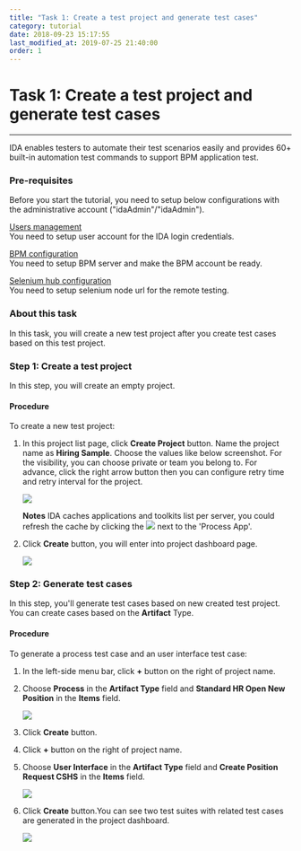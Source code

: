 ```yaml
---
title: "Task 1: Create a test project and generate test cases"
category: tutorial
date: 2018-09-23 15:17:55
last_modified_at: 2019-07-25 21:40:00
order: 1
---
```


# Task 1: Create a test project and generate test cases
***
IDA enables testers to automate their test scenarios easily and provides 60+ built-in automation test commands to support BPM application test.

### Pre-requisites
Before you start the tutorial, you need to setup below configurations with the administrative account ("idaAdmin"/"idaAdmin").

[Users management][1]  
You need to setup user account for the IDA login credentials.

[BPM configuration][2]   
You need to setup BPM server and make the BPM account be ready.

[Selenium hub configuration][3]   
You need to setup selenium node url for the remote testing.


### About this task

In this task, you will create a new test project after you create test cases based on this test project.

### Step 1: Create a test project

  In this step, you will create an empty project.   
  
#### Procedure

To create a new test project:

  1. In this project list page, click **Create Project** button. Name the project name as **Hiring Sample**. Choose the values like below screenshot. For the visibility, you can choose private or team you belong to. For advance, click the right arrow button then you can configure retry time and retry interval for the project.
    
     ![][tutorial_createproject]

     **Notes** IDA caches applications and toolkits list per server, you could refresh the cache by clicking the ![][tutorial_refresh_icon] next to the 'Process App'.  
  
  2. Click **Create** button, you will enter into project dashboard page.

     ![][tutorial_project_info] 
   
### Step 2: Generate test cases

  In this step, you'll generate test cases based on new created test project. You can create cases based on the  **Artifact** Type.
   
#### Procedure
 
To generate a process test case and an user interface test case:

 1. In the left-side menu bar, click **+** button on the right of project name.

 2. Choose **Process** in the **Artifact Type** field and **Standard HR Open New Position** in the **Items** field.
  
     ![][tutorial_case_items_form]
  
 3. Click **Create** button.
  
 4. Click **+** button on the right of project name.
  
 5. Choose **User Interface** in the **Artifact Type** field and **Create Position Request CSHS** in the **Items** field. 
  
      ![][tutorial_case_items_form2]
  
 6. Click **Create** button.You can see two test suites with related test cases are generated in the project dashboard.

      ![][tutorial_case_basic_info]

<!-- **[< Next>][4]** -->
  

[tutorial_case_items_form]: ../images/tutorial/tutorial_case_items_form.PNG
[tutorial_case_items_form2]: ../images/tutorial/tutorial_case_items_form2.PNG
[tutorial_case_basic_info]: ../images/tutorial/tutorial_case_basic_info.PNG

[1]: ../administration/administration-users-management.html
[2]: ../administration/administration-bpm-configuration.html
[3]: ../administration/administration-selenium-hub-configuration.html
[4]: tutorial-run-record-and-replay-a-test-case.html
[tutorial_createproject]: ../images/tutorial/tuorial_project_create.PNG 
[tutorial_refresh_icon]: ../images/tutorial/refresh-icon.PNG
[tutorial_project_info]: ../images/tutorial/tutorial_project_info.PNG
